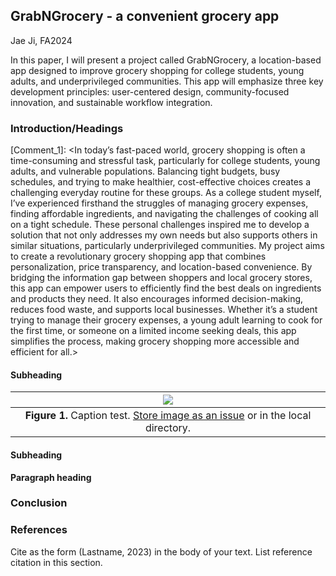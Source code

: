 ## GrabNGrocery - a convenient grocery app 
Jae Ji, FA2024

In this paper, I will present a project called GrabNGrocery, a location-based app designed to improve grocery shopping for college students, young adults, and underprivileged communities. This app will emphasize three key development principles: user-centered design, community-focused innovation, and sustainable workflow integration.


### Introduction/Headings    

[Comment_1]: <In today’s fast-paced world, grocery shopping is often a time-consuming and stressful task, particularly for college students, young adults, and vulnerable populations. Balancing tight budgets, busy schedules, and trying to make healthier, cost-effective choices creates a challenging everyday routine for these groups. As a college student myself, I’ve experienced firsthand the struggles of managing grocery expenses, finding affordable ingredients, and navigating the challenges of cooking all on a tight schedule. These personal challenges inspired me to develop a solution that not only addresses my own needs but also supports others in similar situations, particularly underprivileged communities.
My project aims to create a revolutionary grocery shopping app that combines personalization, price transparency, and location-based convenience. By bridging the information gap between shoppers and local grocery stores, this app can empower users to efficiently find the best deals on ingredients and products they need. It also encourages informed decision-making, reduces food waste, and supports local businesses. Whether it’s a student trying to manage their grocery expenses, a young adult learning to cook for the first time, or someone on a limited income seeking deals, this app simplifies the process, making grocery shopping more accessible and efficient for all.>


[Comment_2]: <> (An example of a reference in paper text, cite in Reference list -- see Comment 8)

#### Subheading
[Comment_3]: <> (begin your text here)

| ![](https://user-images.githubusercontent.com/38323286/233691025-55deb1db-3e35-4589-8c55-4f859f8e41cd.jpg) | 
| :--: |
| <b>Figure 1.</b> Caption test. [Store image as an issue](https://github.com/OREL-group/Project-Management/issues/279) or in the local directory. |   

[Comment_4]: <> (Insert Figure with caption here)

#### Subheading     

[Comment_5]: <> (begin your text here)

__Paragraph heading__         

[Comment_6]: <> (begin your text two spaces after the last underscore in the previous line)


### Conclusion      

[Comment_7]: <> (begin your text here)


### References     

[Comment_8]: <> (begin your reference list here. Cite as author, year in main text. Reference link should correpond with link in Comment 2  Use any format you wish -- MLA, APA, etc.)

Cite as the form (Lastname, 2023) in the body of your text. List reference citation in this section. 
